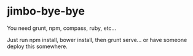 jimbo-bye-bye
=============

You need grunt, npm, compass, ruby, etc... 

Just run npm install, bower install, then grunt serve... or have someone deploy this somewhere.
